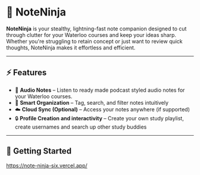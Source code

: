 # 🥷 NoteNinja

**NoteNinja** is your stealthy, lightning-fast note companion designed to cut through clutter for your Waterloo courses and keep your ideas sharp. Whether you're struggling to retain concept or just want to review quick thoughts, NoteNinja makes it effortless and efficient.

---

## ⚡ Features

- 📝 **Audio Notes** – Listen to ready made podcast styled audio notes for your Waterloo courses.
- 🧠 **Smart Organization** – Tag, search, and filter notes intuitively
- ☁️ **Cloud Sync (Optional)** – Access your notes anywhere (if supported)
- 🔒 **Profile Creation and interactivity** – Create your own study playlist, create usernames and search up other study buddies

---

## 🚀 Getting Started

https://note-ninja-six.vercel.app/
